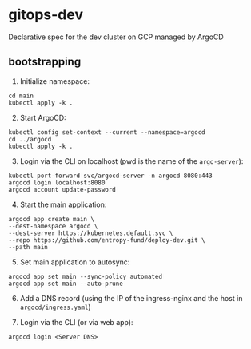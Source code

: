 # gitops-dev
Declarative spec for the dev cluster on GCP managed by ArgoCD

## bootstrapping
1. Initialize namespace:
```
cd main
kubectl apply -k .
```

2. Start ArgoCD:
```
kubectl config set-context --current --namespace=argocd
cd ../argocd
kubectl apply -k .
```

3. Login via the CLI on localhost (pwd is the name of the `argo-server`):
```
kubectl port-forward svc/argocd-server -n argocd 8080:443
argocd login localhost:8080
argocd account update-password
```

4. Start the main application:
```
argocd app create main \
--dest-namespace argocd \
--dest-server https://kubernetes.default.svc \
--repo https://github.com/entropy-fund/deploy-dev.git \
--path main
```

5. Set main application to autosync:
```
argocd app set main --sync-policy automated
argocd app set main --auto-prune
```

6. Add a DNS record (using the IP of the ingress-nginx and the host in `argocd/ingress.yaml`)

7. Login via the CLI (or via web app):
```
argocd login <Server DNS>
```
